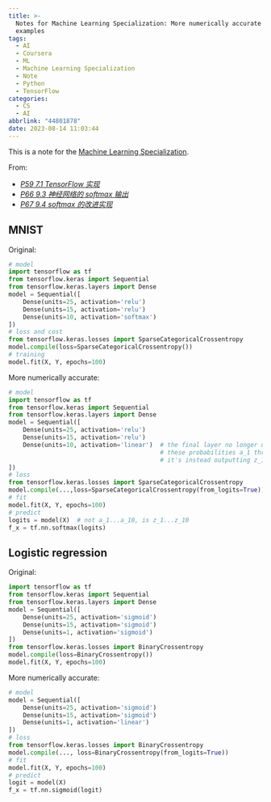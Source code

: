 ```yaml
---
title: >-
  Notes for Machine Learning Specialization: More numerically accurate code
  examples
tags:
  - AI
  - Coursera
  - ML
  - Machine Learning Specialization
  - Note
  - Python
  - TensorFlow
categories:
  - CS
  - AI
abbrlink: "44801878"
date: 2023-08-14 11:03:44
---
```


This is a note for the [Machine Learning Specialization](https://www.coursera.org/specializations/machine-learning-introduction).

<!--more-->

From:

- _[P59 7.1 TensorFlow 实现](https://www.bilibili.com/video/BV19B4y1W76i?p=59)_
- _[P66 9.3 神经网络的 softmax 输出](https://www.bilibili.com/video/BV19B4y1W76i?p=66)_
- _[P67 9.4 softmax 的改进实现](https://www.bilibili.com/video/BV19B4y1W76i?p=67)_

## MNIST

Original:

```python
# model
import tensorflow as tf
from tensorflow.keras import Sequential
from tensorflow.keras.layers import Dense
model = Sequential([
    Dense(units=25, activation='relu')
    Dense(units=15, activation='relu')
    Dense(units=10, activation='softmax')
])
# loss and cost
from tensorflow.keras.losses import SparseCategoricalCrossentropy
model.compile(loss=SparseCategoricalCrossentropy())
# training
model.fit(X, Y, epochs=100)
```

More numerically accurate:

```python
# model
import tensorflow as tf
from tensorflow.keras import Sequential
from tensorflow.keras.layers import Dense
model = Sequential([
    Dense(units=25, activation='relu')
    Dense(units=15, activation='relu')
    Dense(units=10, activation='linear')  # the final layer no longer outputs
                                          # these probabilities a_1 through a_10
                                          # it's instead outputting z_1 through z_10
])
# loss
from tensorflow.keras.losses import SparseCategoricalCrossentropy
model.compile(...,loss=SparseCategoricalCrossentropy(from_logits=True))  # from_logits is the key
# fit
model.fit(X, Y, epochs=100)
# predict
logits = model(X)  # not a_1...a_10, is z_1...z_10
f_x = tf.nn.softmax(logits)
```

## Logistic regression

Original:

```python
import tensorflow as tf
from tensorflow.keras import Sequential
from tensorflow.keras.layers import Dense
model = Sequential([
    Dense(units=25, activation='sigmoid')
    Dense(units=15, activation='sigmoid')
    Dense(units=1, activation='sigmoid')
])
from tensorflow.keras.losses import BinaryCrossentropy
model.compile(loss=BinaryCrossentropy())
model.fit(X, Y, epochs=100)
```

More numerically accurate:

```python
# model
model = Sequential([
    Dense(units=25, activation='sigmoid')
    Dense(units=15, activation='sigmoid')
    Dense(units=1, activation='linear')
])
# loss
from tensorflow.keras.losses import BinaryCrossentropy
model.compile(..., loss=BinaryCrossentropy(from_logits=True))
# fit
model.fit(X, Y, epochs=100)
# predict
logit = model(X)
f_x = tf.nn.sigmoid(logit)
```
